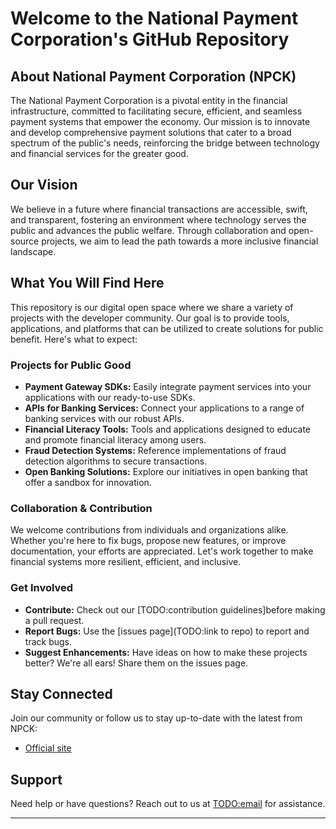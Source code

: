 # Welcome to the National Payment Corporation's GitHub Repository

## About National Payment Corporation (NPCK)

The National Payment Corporation is a pivotal entity in the financial infrastructure, committed to facilitating secure, efficient, and seamless payment systems that empower the economy. Our mission is to innovate and develop comprehensive payment solutions that cater to a broad spectrum of the public's needs, reinforcing the bridge between technology and financial services for the greater good.

## Our Vision

We believe in a future where financial transactions are accessible, swift, and transparent, fostering an environment where technology serves the public and advances the public welfare. Through collaboration and open-source projects, we aim to lead the path towards a more inclusive financial landscape.

## What You Will Find Here

This repository is our digital open space where we share a variety of projects with the developer community. Our goal is to provide tools, applications, and platforms that can be utilized to create solutions for public benefit. Here's what to expect:

### Projects for Public Good

- **Payment Gateway SDKs:** Easily integrate payment services into your applications with our ready-to-use SDKs.
- **APIs for Banking Services:** Connect your applications to a range of banking services with our robust APIs.
- **Financial Literacy Tools:** Tools and applications designed to educate and promote financial literacy among users.
- **Fraud Detection Systems:** Reference implementations of fraud detection algorithms to secure transactions.
- **Open Banking Solutions:** Explore our initiatives in open banking that offer a sandbox for innovation.

### Collaboration & Contribution

We welcome contributions from individuals and organizations alike. Whether you're here to fix bugs, propose new features, or improve documentation, your efforts are appreciated. Let's work together to make financial systems more resilient, efficient, and inclusive.

### Get Involved

- **Contribute:** Check out our [TODO:contribution guidelines]before making a pull request.
- **Report Bugs:** Use the [issues page](TODO:link to repo) to report and track bugs.
- **Suggest Enhancements:** Have ideas on how to make these projects better? We're all ears! Share them on the issues page.

## Stay Connected

Join our community or follow us to stay up-to-date with the latest from NPCK:

- [Official site](https://npck.kz)

## Support

Need help or have questions? Reach out to us at [TODO:email](mailto:email) for assistance.

---
